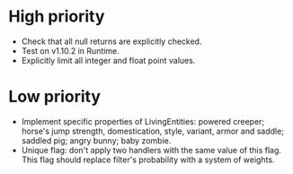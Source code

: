 # High priority
- Check that all null returns are explicitly checked.
- Test on v1.10.2 in Runtime.
- Explicitly limit all integer and float point values.

# Low priority
- Implement specific properties of LivingEntities: powered creeper;
horse's jump strength, domestication, style, variant, armor and saddle;
saddled pig; angry bunny; baby zombie.
- Unique flag: don't apply two handlers with the same value of this
flag. This flag should replace filter's probability with a system of
 weights.